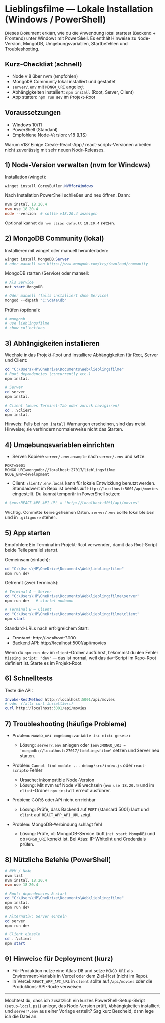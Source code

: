 # Lieblingsfilme — Lokale Installation (Windows / PowerShell)

Dieses Dokument erklärt, wie du die Anwendung lokal startest (Backend + Frontend) unter Windows mit PowerShell. Es enthält Hinweise zu Node-Version, MongoDB, Umgebungsvariablen, Startbefehlen und Troubleshooting.

## Kurz-Checklist (schnell)
- Node v18 über nvm (empfohlen)
- MongoDB Community lokal installiert und gestartet
- `server/.env` mit `MONGO_URI` angelegt
- Abhängigkeiten installiert: `npm install` (Root, Server, Client)
- App starten: `npm run dev` im Projekt-Root

## Voraussetzungen
- Windows 10/11
- PowerShell (Standard)
- Empfohlene Node-Version: v18 (LTS)

Warum v18? Einige Create-React-App / react-scripts-Versionen arbeiten nicht zuverlässig mit sehr neuen Node-Releases.

## 1) Node-Version verwalten (nvm for Windows)

Installation (winget):

```powershell
winget install CoreyButler.NVMforWindows
```

Nach Installation PowerShell schließen und neu öffnen. Dann:

```powershell
nvm install 18.20.4
nvm use 18.20.4
node --version  # sollte v18.20.4 anzeigen
```

Optional kannst du `nvm alias default 18.20.4` setzen.

## 2) MongoDB Community (lokal)

Installieren mit winget oder manuell herunterladen:

```powershell
winget install MongoDB.Server
# oder manuell von https://www.mongodb.com/try/download/community
```

MongoDB starten (Service) oder manuell:

```powershell
# Als Service
net start MongoDB

# Oder manuell (falls installiert ohne Service)
mongod --dbpath "C:\data\db"
```

Prüfen (optional):

```powershell
# mongosh
# use lieblingsfilme
# show collections
```

## 3) Abhängigkeiten installieren

Wechsle in das Projekt-Root und installiere Abhängigkeiten für Root, Server und Client:

```powershell
cd "C:\Users\HP\OneDrive\Documents\Web\lieblingsfilme"
# Root dependencies (concurrently etc.)
npm install

# Server
cd server
npm install

# Client (neues Terminal-Tab oder zurück navigieren)
cd ..\client
npm install
```

Hinweis: Falls bei `npm install` Warnungen erscheinen, sind das meist Hinweise; sie verhindern normalerweise nicht das Starten.

## 4) Umgebungsvariablen einrichten

- Server: Kopiere `server/.env.example` nach `server/.env` und setze:

```text
PORT=5001
MONGO_URI=mongodb://localhost:27017/lieblingsfilme
NODE_ENV=development
```

- Client: `client/.env.local` kann für lokale Entwicklung benutzt werden. Standardwert im Repo ist bereits auf `http://localhost:5001/api/movies` eingestellt. Du kannst temporär in PowerShell setzen:

```powershell
# $env:REACT_APP_API_URL = "http://localhost:5001/api/movies"
```

Wichtig: Committe keine geheimen Daten. `server/.env` sollte lokal bleiben und in `.gitignore` stehen.

## 5) App starten

Empfohlen: Ein Terminal im Projekt-Root verwenden, damit das Root-Script beide Teile parallel startet.

Gemeinsam (einfach):

```powershell
cd "C:\Users\HP\OneDrive\Documents\Web\lieblingsfilme"
npm run dev
```

Getrennt (zwei Terminals):

```powershell
# Terminal A — Server
cd "C:\Users\HP\OneDrive\Documents\Web\lieblingsfilme\server"
npm run dev   # startet nodemon

# Terminal B — Client
cd "C:\Users\HP\OneDrive\Documents\Web\lieblingsfilme\client"
npm start
```

Standard-URLs nach erfolgreichem Start:
- Frontend: http://localhost:3000
- Backend API: http://localhost:5001/api/movies

Wenn du `npm run dev` im `client`-Ordner ausführst, bekommst du den Fehler `Missing script: "dev"` — das ist normal, weil das `dev`-Script im Repo-Root definiert ist. Starte es im Projekt-Root.

## 6) Schnelltests

Teste die API:

```powershell
Invoke-RestMethod http://localhost:5001/api/movies
# oder (falls curl installiert)
curl http://localhost:5001/api/movies
```

## 7) Troubleshooting (häufige Probleme)

- Problem: `MONGO_URI Umgebungsvariable ist nicht gesetzt`
  - Lösung: `server/.env` anlegen oder `$env:MONGO_URI = 'mongodb://localhost:27017/lieblingsfilme'` setzen und Server neu starten.

- Problem: `Cannot find module ... debug/src/index.js` oder `react-scripts`-Fehler
  - Ursache: inkompatible Node-Version
  - Lösung: Mit nvm auf Node v18 wechseln (`nvm use 18.20.4`) und im `client`-Ordner `npm install` erneut ausführen.

- Problem: CORS oder API nicht erreichbar
  - Lösung: Prüfe, dass Backend auf `PORT` (standard 5001) läuft und `client` auf `REACT_APP_API_URL` zeigt.

- Problem: MongoDB-Verbindung schlägt fehl
  - Lösung: Prüfe, ob MongoDB-Service läuft (`net start MongoDB`) und ob `MONGO_URI` korrekt ist. Bei Atlas: IP-Whitelist und Credentials prüfen.

## 8) Nützliche Befehle (PowerShell)

```powershell
# NVM / Node
nvm list
nvm install 18.20.4
nvm use 18.20.4

# Root: dependencies & start
cd "C:\Users\HP\OneDrive\Documents\Web\lieblingsfilme"
npm install
npm run dev

# Alternativ: Server einzeln
cd server
npm run dev

# Client einzeln
cd ..\client
npm start
```

## 9) Hinweise für Deployment (kurz)

- Für Produktion nutze eine Atlas-DB und setze `MONGO_URI` als Environment-Variable in Vercel oder dem Ziel-Host (nicht im Repo).
- In Vercel: `REACT_APP_API_URL` in `client` sollte auf `/api/movies` oder die Produktions-API-Route verweisen.

---

Möchtest du, dass ich zusätzlich ein kurzes PowerShell-Setup-Skript (`setup-local.ps1`) anlege, das Node-Version prüft, Abhängigkeiten installiert und `server/.env` aus einer Vorlage erstellt? Sag kurz Bescheid, dann lege ich die Datei an.
